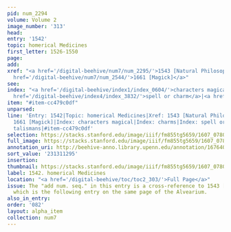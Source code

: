 ```yaml
---
pid: num_2294
volume: Volume 2
image_number: '313'
head:
entry: '1542'
topic: homerical Medicines
first_letter: 1526-1550
page:
add:
xref: "<a href='/digital-beehive/num7/num_2295/'>1543 [Natural Philosophy]</a>|<a
  href='/digital-beehive/num7/num_2544/'>1661 [Magick]</a>"
see:
index: "<a href='/digital-beehive/index1/index_0604/'>characters magical</a>|<a href='/digital-beehive/index1/index_0610/'>charms</a>|<a
  href='/digital-beehive/index4/index_3832/'>spell or charm</a>|<a href='/digital-beehive/index5/index_4051/'>talismans</a>"
item: "#item-cc479c0df"
unparsed:
line: 'Entry: 1542|Topic: homerical Medicines|Xref: 1543 [Natural Philosophy]|Xref:
  1661 [Magick]|Index: characters magical|Index: charms|Index: spell or charm|Index:
  talismans|#item-cc479c0df'
selection: https://stacks.stanford.edu/image/iiif/fm855tg5659/1607_0780/398,1295,2893,997/full/0/default.jpg
full_image: https://stacks.stanford.edu/image/iiif/fm855tg5659/1607_0780/full/full/0/default.jpg
annotation_uri: http://beehive-anno.library.upenn.edu/annotation/1676402938075
sort_value: '231311295'
insertion:
thumbnail: https://stacks.stanford.edu/image/iiif/fm855tg5659/1607_0780/398,1295,600,180/250,/0/default.jpg
label: 1542. homerical Medicines
location: "<a href='/digital-beehive/toc/toc2_303/'>Full Page</a>"
issue: The "add num. seq." in this entry is a cross-reference to 1543 [Natural Philosophy],
  which is the following entry on the same page of the Alvearium.
also_in_entry:
order: '082'
layout: alpha_item
collection: num7
---
```

